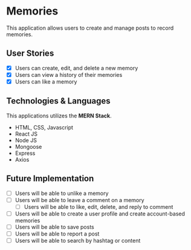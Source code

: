# Memories

This application allows users to create and manage posts to record memories.

## User Stories

- [x] Users can create, edit, and delete a new memory
- [x] Users can view a history of their memories
- [x] Users can like a memory

## Technologies & Languages

This applications utilizes the **MERN Stack**.
- HTML, CSS, Javascript
- React JS
- Node JS
- Mongoose
- Express
- Axios

## Future Implementation

- [ ] Users will be able to unlike a memory
- [ ] Users will be able to leave a comment on a memory
  -  [ ] Users will be able to like, edit, delete, and reply to comment  
- [ ] Users will be able to create a user profile and create account-based memories
- [ ] Users will be able to save posts 
- [ ] Users will be able to report a post
- [ ] Users will be able to search by hashtag or content
